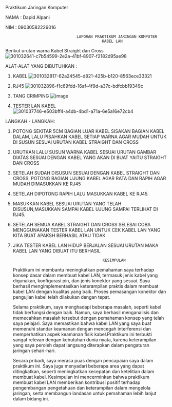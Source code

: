 
Praktikum Jaringan Komputer

NAMA : Dapid Alpani

NIM : 09030582226016

                                   LAPORAN PRAKTIKUM JARINGAN KOMPUTER
                                              KABEL LAN
                                              

Berikut urutan warna Kabel Straight dan Cross
![301032641-c7b54599-2e2a-41bf-8907-f2182d95ae98](https://github.com/dapidalpani/Laporan-tugas-1-kabel-lan/assets/126247854/57dda40a-da69-4a84-9b5b-f78300c2b4f4)



ALAT-ALAT YANG DIBUTUHKAN :

1. KABEL
![301032817-62a24545-d821-425b-b120-8563ece33321](https://github.com/dapidalpani/Laporan-tugas-1-kabel-lan/assets/126247854/3ee595f3-27a6-45bd-863b-a5c41eeeb503)


2. RJ45
![301032896-f1c69fdd-16af-4f9d-a37c-bdfcbb19349c](https://github.com/dapidalpani/Laporan-tugas-1-kabel-lan/assets/126247854/19ebd1e3-6801-44df-86df-4967950f4d21)

3. TANG CRIMPING
![image](https://github.com/Yindaap/KABEL-LAN-ETHERNET/assets/126398404/7cb1e7d7-b5ee-4273-ad5f-847d129cd6d5)

4. TESTER LAN KABEL
![301037746-e503bff4-a4db-4bd1-a71a-6e5a16e72cb4](https://github.com/dapidalpani/Laporan-tugas-1-kabel-lan/assets/126247854/11a64e01-ea65-49ec-b784-1db8cb8669d5)




LANGKAH - LANGKAH:

1. POTONG SEKITAR 5CM BAGIAN LUAR KABEL SISAKAN BAGIAN KABEL DALAM, LALU PISAHKAN KABEL SETIAP WARNA AGAR MUDAH UNTUK DI SUSUN SESUAI URUTAN KABEL STRAIGHT DAN CROSS


2. URUTKAN LALU SUSUN WARNA KABEL SESUAI URUTAN GAMBAR DIATAS SESUAI DENGAN KABEL YANG AKAN DI BUAT YAITU STRAIGHT DAN CROSS

3. SETELAH SUDAH DISUSUN SESUAI DENGAN KABEL STRAIGHT DAN CROSS, POTONG BAGIAN UJUNG KABEL AGAR RATA DAN RAPIH AGAR MUDAH DIMASUKKAN KE RJ45
   
4. SETELAH DIPOTONG RAPIH LALU MASUKKAN KABEL KE RJ45.
   
5. MASUKKAN KABEL SESUAI URUTAN YANG TELAH DISUSUN,MASUKKAN SAMPAI KABEL UJUNG SAMPAI TERLIHAT DI RJ45.

6. SETELAH SEMUA KABEL STRAIGHT DAN CROSS SELESAI COBA MENGGUNAKAN TESTER KABEL LAN UNTUK CEK KABEL LAN YANG KITA BUAT APAKSH BERHASIL ATAU TIDAK


7. JIKA TESTER KABEL LAN HIDUP BERJALAN SESUAI URUTAN MAKA KABEL LAN YANG DIBUAT ITU BERHASIL



                                              KESIMPULAN

   Praktikum ini membantu meningkatkan pemahaman saya terhadap konsep dasar dalam membuat kabel LAN, termasuk jenis kabel yang digunakan, konfigurasi pin, dan jenis konektor yang sesuai. Saya berhasil mengimplementasikan keterampilan praktis dalam membuat kabel LAN dengan kualitas yang baik. Proses pemasangan konektor dan pengujian kabel telah dilakukan dengan tepat.
   
   Selama praktikum, saya menghadapi beberapa masalah, seperti kabel tidak berfungsi dengan baik. Namun, saya berhasil menganalisis dan memecahkan masalah tersebut dengan pemahaman konsep yang telah saya pelajari. Saya memastikan bahwa kabel LAN yang saya buat memenuhi standar keamanan dengan mencegah interferensi dan memperhatikan aspek keamanan fisik kabel.Praktikum ini terbukti sangat relevan dengan kebutuhan dunia nyata, karena keterampilan yang saya peroleh dapat langsung diterapkan dalam pengaturan jaringan sehari-hari.

   Secara pribadi, saya merasa puas dengan pencapaian saya dalam praktikum ini. Saya juga menyadari beberapa area yang dapat ditingkatkan, seperti meningkatkan kecepatan dan ketelitian dalam membuat kabel. Kesimpulan ini mencerminkan bahwa praktikum membuat kabel LAN memberikan kontribusi positif terhadap pengembangan pengetahuan dan keterampilan dalam mengelola jaringan, serta membangun landasan untuk pemahaman lebih lanjut dalam bidang ini.

 
